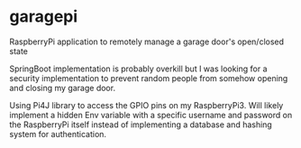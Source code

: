 # garagepi
RaspberryPi application to remotely manage a garage door's open/closed state

SpringBoot implementation is probably overkill but I was looking for a security implementation to prevent random people from somehow opening and closing my garage door.

Using Pi4J library to access the GPIO pins on my RaspberryPi3. Will likely implement a hidden Env variable with a specific username and password on the RaspberryPi itself instead of implementing a database and hashing system for authentication.
